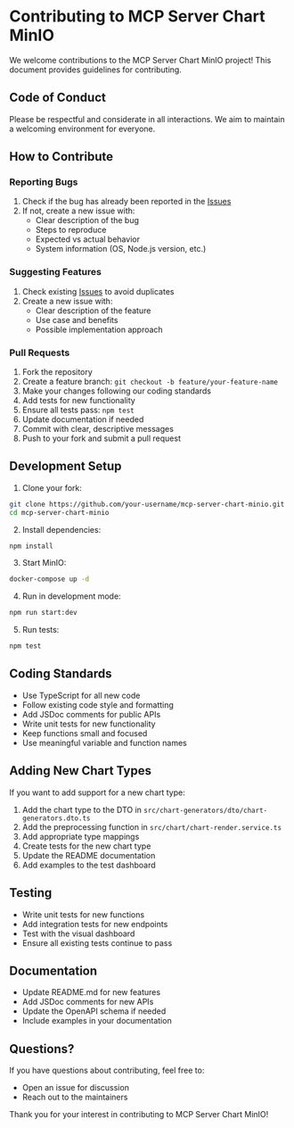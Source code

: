 # Contributing to MCP Server Chart MinIO

We welcome contributions to the MCP Server Chart MinIO project! This document provides guidelines for contributing.

## Code of Conduct

Please be respectful and considerate in all interactions. We aim to maintain a welcoming environment for everyone.

## How to Contribute

### Reporting Bugs

1. Check if the bug has already been reported in the [Issues](../../issues)
2. If not, create a new issue with:
   - Clear description of the bug
   - Steps to reproduce
   - Expected vs actual behavior
   - System information (OS, Node.js version, etc.)

### Suggesting Features

1. Check existing [Issues](../../issues) to avoid duplicates
2. Create a new issue with:
   - Clear description of the feature
   - Use case and benefits
   - Possible implementation approach

### Pull Requests

1. Fork the repository
2. Create a feature branch: `git checkout -b feature/your-feature-name`
3. Make your changes following our coding standards
4. Add tests for new functionality
5. Ensure all tests pass: `npm test`
6. Update documentation if needed
7. Commit with clear, descriptive messages
8. Push to your fork and submit a pull request

## Development Setup

1. Clone your fork:
```bash
git clone https://github.com/your-username/mcp-server-chart-minio.git
cd mcp-server-chart-minio
```

2. Install dependencies:
```bash
npm install
```

3. Start MinIO:
```bash
docker-compose up -d
```

4. Run in development mode:
```bash
npm run start:dev
```

5. Run tests:
```bash
npm test
```

## Coding Standards

- Use TypeScript for all new code
- Follow existing code style and formatting
- Add JSDoc comments for public APIs
- Write unit tests for new functionality
- Keep functions small and focused
- Use meaningful variable and function names

## Adding New Chart Types

If you want to add support for a new chart type:

1. Add the chart type to the DTO in `src/chart-generators/dto/chart-generators.dto.ts`
2. Add the preprocessing function in `src/chart/chart-render.service.ts`
3. Add appropriate type mappings
4. Create tests for the new chart type
5. Update the README documentation
6. Add examples to the test dashboard

## Testing

- Write unit tests for new functions
- Add integration tests for new endpoints
- Test with the visual dashboard
- Ensure all existing tests continue to pass

## Documentation

- Update README.md for new features
- Add JSDoc comments for new APIs
- Update the OpenAPI schema if needed
- Include examples in your documentation

## Questions?

If you have questions about contributing, feel free to:
- Open an issue for discussion
- Reach out to the maintainers

Thank you for your interest in contributing to MCP Server Chart MinIO!
